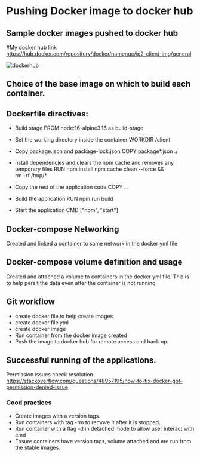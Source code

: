 # Pushing Docker image to docker hub
## Sample docker images pushed to docker hub
#My docker hub link https://hub.docker.com/repository/docker/namenge/ip2-client-img/general

![dockerhub](https://github.com/user-attachments/assets/08c3e8e8-78d1-4cda-a642-759a20b3a25d)
## Choice of the base image on which to build each container.
## Dockerfile directives:
 - Build stage
FROM node:16-alpine3.16 as build-stage
 - Set the working directory inside the container
WORKDIR /client
 - Copy package.json and package-lock.json
COPY package*.json ./
 - nstall dependencies and clears the npm cache and removes any temporary files
RUN npm install 
    npm cache clean --force && \
    rm -rf /tmp/*
 - Copy the rest of the application code
COPY . .
 - Build the application 
RUN npm run build 
 
 - Start the application
CMD ["npm", "start"]

## Docker-compose Networking 
Created and linked a container to same network in the docker yml file

## Docker-compose volume definition and usage
Created and attached a volume to containers in the docker yml file. This is to help persit the data even after the container is not running

## Git workflow 
 - create docker file to help create images
 - create docker file yml
 - create docker image
 - Run container from the docker image created
 - Push the image to docker hub for remote access and back up.
## Successful running of the applications.
Permission issues check resolution https://stackoverflow.com/questions/48957195/how-to-fix-docker-got-permission-denied-issue

### Good practices 
- Create images with a version tags.
- Run containers with tag -rm to remove it after it is stopped.
- Run container with a flag -d in detached mode to allow user interact with cmd
- Ensure containers have version tags, volume attached and are run from the stable images.
